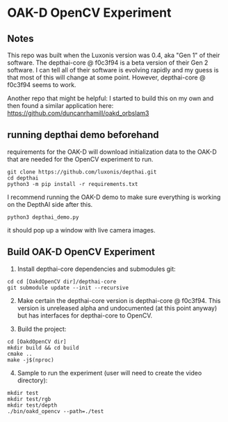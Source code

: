 # OAK-D OpenCV Experiment

## Notes

This repo was built when the Luxonis version was 0.4, aka "Gen 1" of their software.  The depthai-core @ f0c3f94 is a beta version of their Gen 2 software.  I can tell all of their software is evolving rapidly and my guess is that most of this will change at some point.  However, depthai-core @ f0c3f94 seems to work.  

Another repo that might be helpful: I started to build this on my own and then found a similar application here: https://github.com/duncanrhamill/oakd_orbslam3

## running depthai demo beforehand

requirements for the OAK-D will download initialization data to the OAK-D that are needed for the OpenCV experiment to run.

```#!/bin/bash
git clone https://github.com/luxonis/depthai.git
cd depthai
python3 -m pip install -r requirements.txt
```

I recommend running the OAK-D demo to make sure everything is working on the DepthAI side after this.

```#!/bin/bash
python3 depthai_demo.py
```

it should pop up a window with live camera images.

## Build OAK-D OpenCV Experiment

1. Install depthai-core dependencies and submodules git:

```#!/bin/bash
cd cd [OakdOpenCV dir]/depthai-core
git submodule update --init --recursive
```

2. Make certain the depthai-core version is depthai-core @ f0c3f94.  This version is unreleased alpha and undocumented (at this point anyway) but has interfaces for depthai-core to OpenCV.

3. Build the project:

```#!/bin/bash
cd [OakdOpenCV dir]
mkdir build && cd build
cmake ..
make -j$(nproc)
```

4. Sample to run the experiment (user will need to create the video directory):

```#!/bin/bash
mkdir test
mkdir test/rgb
mkdir test/depth
./bin/oakd_opencv --path=./test
```
